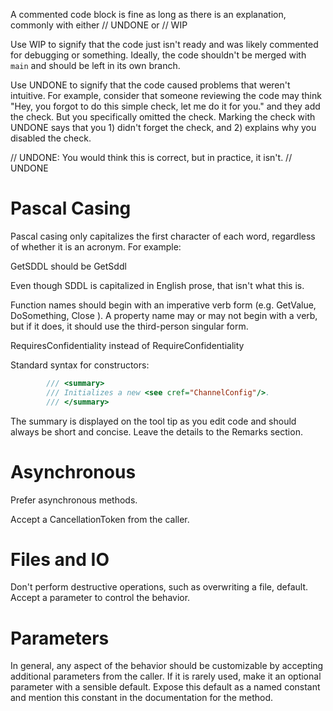 A commented code block is fine as long as there is an explanation, commonly with either // UNDONE or // WIP

Use WIP to signify that the code just isn't ready and was likely commented for debugging or something.  Ideally, the code shouldn't be merged with `main` and should be left in its own branch.

Use UNDONE to signify that the code caused problems that weren't intuitive.  For example, consider that someone reviewing the code may think "Hey, you forgot to do this simple check, let me do it for you." and they add the check.  But you specifically omitted the check.  Marking the check with UNDONE says that you 1) didn't forget the check, and 2) explains why you disabled the check.


// UNDONE: You would think this is correct, but in practice, it isn't.
// UNDONE

# Pascal Casing
Pascal casing only capitalizes the first character of each word, regardless of whether it is an acronym.  For example:

GetSDDL should be GetSddl

Even though SDDL is capitalized in English prose, that isn't what this is.

Function names should begin with an imperative verb form (e.g. GetValue, DoSomething, Close ).  A property name may or may not begin with a verb, but if it does, it should use the third-person singular form.

RequiresConfidentiality instead of RequireConfidentiality

Standard syntax for constructors:

```C#
		/// <summary>
		/// Initializes a new <see cref="ChannelConfig"/>.
		/// </summary>
```

The summary is displayed on the tool tip as you edit code and should always be short and concise.  Leave the details to the Remarks section.

# Asynchronous
Prefer asynchronous methods.

Accept a CancellationToken from the caller.

# Files and IO

Don't perform destructive operations, such as overwriting a file, default.  Accept a parameter to control the behavior.

# Parameters
In general, any aspect of the behavior should be customizable by accepting additional parameters from the caller.  If it is rarely used, make it an optional parameter with a sensible default.  Expose this default as a named constant and mention this constant in the documentation for the method.
